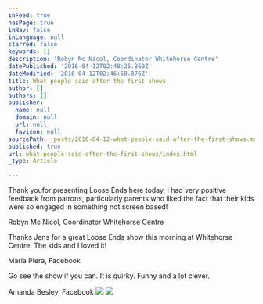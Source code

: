 ```yaml
---
inFeed: true
hasPage: true
inNav: false
inLanguage: null
starred: false
keywords: []
description: 'Robyn Mc Nicol, Coordinator Whitehorse Centre'
datePublished: '2016-04-12T02:48:25.860Z'
dateModified: '2016-04-12T02:46:58.876Z'
title: What people said after the first shows
author: []
authors: []
publisher:
  name: null
  domain: null
  url: null
  favicon: null
sourcePath: _posts/2016-04-12-what-people-said-after-the-first-shows.md
published: true
url: what-people-said-after-the-first-shows/index.html
_type: Article

---
```

Thank you[][0]for presenting Loose Ends here today.  I had very positive feedback from patrons, particularly parents who liked the fact that their kids were so engaged in something not screen based!

Robyn Mc Nicol, Coordinator Whitehorse Centre

Thanks Jens for a great Loose Ends show this morning at Whitehorse Centre. The kids and I loved it!

Maria Piera, Facebook 

Go see the show if you can. It is quirky. Funny and a lot clever.

Amanda Besley, Facebook ![](https://the-grid-user-content.s3-us-west-2.amazonaws.com/38787d76-e294-4f0f-b8f0-927d449e3dc3.jpg)
![](https://the-grid-user-content.s3-us-west-2.amazonaws.com/d1d14015-8fcf-4eb2-8b8a-d70c206942fe.jpg)

[0]: null
